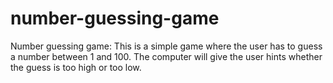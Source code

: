 # number-guessing-game
Number guessing game: This is a simple game where the user has to guess a number between 1 and 100. The computer will give the user hints whether the guess is too high or too low.
